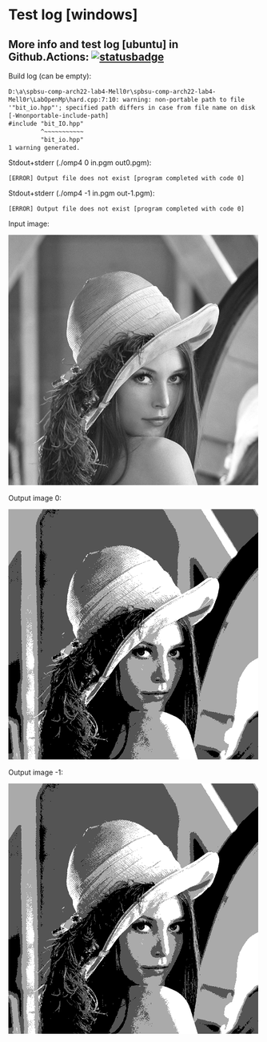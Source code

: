 # Test log [windows]

## More info and test log [ubuntu] in Github.Actions: [![statusbadge](../../actions/workflows/buildtest.yaml/badge.svg?branch=main&event=pull_request)](../../actions/workflows/buildtest.yaml)

Build log (can be empty):
```
D:\a\spbsu-comp-arch22-lab4-Mell0r\spbsu-comp-arch22-lab4-Mell0r\LabOpenMp\hard.cpp:7:10: warning: non-portable path to file '"bit_io.hpp"'; specified path differs in case from file name on disk [-Wnonportable-include-path]
#include "bit_IO.hpp"
         ^~~~~~~~~~~~
         "bit_io.hpp"
1 warning generated.

```

Stdout+stderr (./omp4 0 in.pgm out0.pgm):
```
[ERROR] Output file does not exist [program completed with code 0]
```
     
Stdout+stderr (./omp4 -1 in.pgm out-1.pgm):
```
[ERROR] Output file does not exist [program completed with code 0]
```

Input image:

![Input image](test_data/in.png?sanitize=true&raw=true)

Output image 0:

![Output image 0](test_data/out0.pgm.png?sanitize=true&raw=true)

Output image -1:

![Output image -1](test_data/out-1.pgm.png?sanitize=true&raw=true)